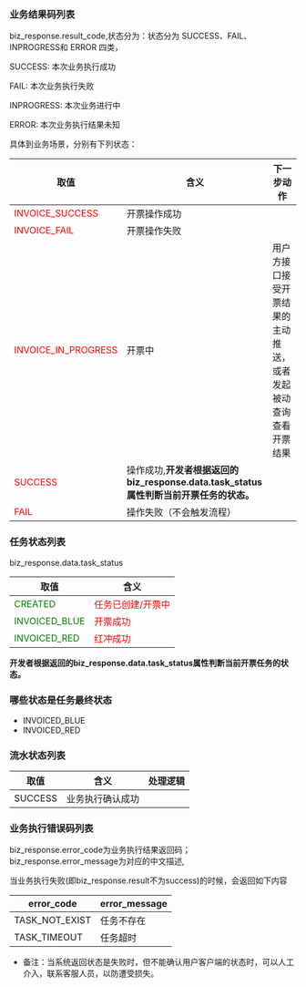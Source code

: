 ### 业务结果码列表

biz_response.result_code,状态分为：状态分为 SUCCESS、FAIL、INPROGRESS和 ERROR 四类，

SUCCESS: 本次业务执行成功

FAIL: 本次业务执行失败

INPROGRESS: 本次业务进行中

ERROR: 本次业务执行结果未知

具体到业务场景，分别有下列状态：

取值 |含义 | 下一步动作 
--------- | ------ | -----  
<font color="red">INVOICE_SUCCESS</font>|	开票操作成功	| 
<font color="red">INVOICE_FAIL</font>	| 开票操作失败	| 
<font color="red">INVOICE_IN_PROGRESS</font> | 开票中  | 用户方接口接受开票结果的主动推送，或者发起被动查询查看开票结果
<font color="red">SUCCESS|	操作成功,**开发者根据返回的biz_response.data.task_status属性判断当前开票任务的状态。**| 
<font color="red">FAIL	|操作失败（不会触发流程）| 

### 任务状态列表

biz_response.data.task_status	

取值 |含义  
--------- | ------
<font color="green">CREATED</font>	| <font color="red">任务已创建/开票中</font>
<font color="green">INVOICED_BLUE</font>	    | <font color="red">开票成功</font>
<font color="green">INVOICED_RED</font>    | <font color="red">红冲成功</font>

**开发者根据返回的biz_response.data.task_status属性判断当前开票任务的状态。**

### 哪些状态是任务最终状态
- INVOICED_BLUE
- INVOICED_RED


### 流水状态列表

取值 |含义 | 处理逻辑 
--------- | ------ | -----  
SUCCESS	|业务执行确认成功|



### 业务执行错误码列表

biz_response.error_code为业务执行结果返回码；biz_response.error_message为对应的中文描述,

当业务执行失败(即biz_response.result不为success)的时候，会返回如下内容

error_code |error_message
--------- | ------
TASK_NOT_EXIST | 任务不存在
TASK_TIMEOUT | 任务超时

 * 备注：当系统返回状态是失败时，但不能确认用户客户端的状态时，可以人工介入，联系客服人员，以防遭受损失。